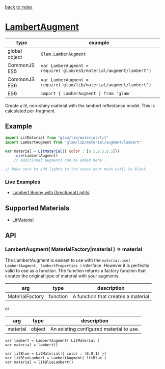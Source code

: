 [back to index](./)
# [LambertAugment](https://github.com/glamjs/glam/tree/master/lib/material/augment/lambert)

| type          | example |
| ------------- | ------------------------------------------------------------------ |
| global object | `Glam.LamberAugment`                                               |
| CommonJS ES5  | `var LamberAugment = require('glam/es5/material/augment/lambert')` |
| CommonJS ES6  | `var LamberAugment = require('glam/lib/material/augment/lambert')` |
| ES6           | `import { LamberAugment } from 'glam'`                             |

Create a lit, non-shiny material with the lambert reflectance model. This is calculated per-fragment.

## Example

```js
import LitMaterial from "glam/lib/material/lit"
import LambertAugment from "glam/lib/material/augment/lambert"

var material = LitMaterial({ color : [0.5,0.5,0.5]})
	.use(LambertAugment)
	// Additional augments can be added here

// Make sure to add lights to the scene your mesh witll be black
```

### Live Examples

* [Lambert Bunny with Directional Lights][example-lambert]

[example-lambert]: TODO

## Supported Materials

* [LitMaterial](./material-lit.md)

## API

### LambertAugment( MaterialFactory|material  ) => material

The LambertAugment is easiest to use with the `material.use( LambertAugment, lambertProperties )` interface.
However it is perfectly valid to use as a function. The function returns a factory function that creates
the original type of material with your augments.

| arg             | type     | description |
| --------------- | -------- | ----------- |
| MaterialFactory | function | A function that creates a material |

or

| arg             | type     | description |
| --------------- | -------- | ----------- |
| material        | object   | An existing configured material to use. |


```
var lambert = LambertAugment( LitMaterial )
var material = lambert()
```

```
var litBlue = LitMaterial({ color : [0,0,1] })
var litBlueLambert = LambertAugment( litBlue )
var material = litBlueLambert()
```